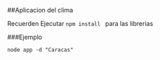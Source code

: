##Aplicacion del clima

Recuerden Ejecutar ```npm install ``` para las librerias

###Ejemplo

```
node app -d "Caracas"
```